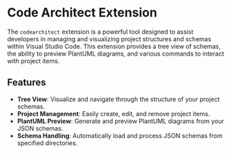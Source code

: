 # Code Architect Extension

The `codearchitect` extension is a powerful tool designed to assist developers in managing and visualizing project structures and schemas within Visual Studio Code. This extension provides a tree view of schemas, the ability to preview PlantUML diagrams, and various commands to interact with project items.

## Features

- **Tree View**: Visualize and navigate through the structure of your project schemas.
- **Project Management**: Easily create, edit, and remove project items.
- **PlantUML Preview**: Generate and preview PlantUML diagrams from your JSON schemas.
- **Schema Handling**: Automatically load and process JSON schemas from specified directories.